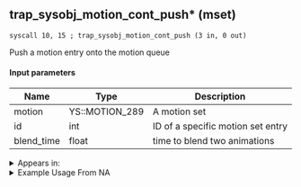 ## trap_sysobj_motion_cont_push* (mset)

`syscall 10, 15 ; trap_sysobj_motion_cont_push (3 in, 0 out)`

Push a motion entry onto the motion queue

#### Input parameters
| Name | Type | Description
|------|------|------------
| motion   | YS::MOTION_289   | A motion set
| id   | int   | ID of a specific motion set entry
| blend_time   | float   | time to blend two animations




<details>
	<summary>Appears in:</summary>

</details>

<details>
	<summary>Example Usage From NA</summary>

</details>


